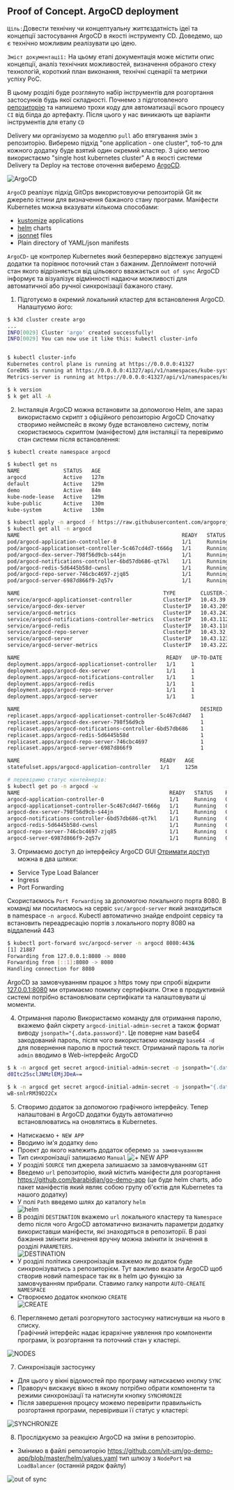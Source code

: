 ## Proof of Concept. ArgoCD deployment

`Ціль:`Довести технічну чи концептуальну життєздатність ідеї та концепції застосування ArgoCD в якості інструменту CD. Доведемо, що є технічно можливим реалізувати цю ідею.

`Зміст документації:` На цьому етапі документація може містити опис концепції, аналіз технічних можливостей, визначення обраного стеку технологій, короткий план виконання, технічні сценарії та метрики успіху PoC.

В цьому розділі буде розглянуто набір інструментів для розгортання застосунків будь якої складності. Почнемо з підготовленого [репозиторію](https://github.com/barabidjan/AsciiArtify) та напишемо трохи коду для автоматизації всього процесу `CI` від білда до артефакту. Після цього у нас виникають ще варіанти інструментів для етапу `CD`  

Delivery ми організуємо за моделлю `pull` або втягування змін з репозиторію. Виберемо підхід "one application - one cluster", тоб-то для кожного додатку буде взятий один окремий кластер. З цією метою використаємо "single host kubernetes cluster" А в якості системи Delivery та Deploy на тестове оточення виберемо [ArgoCD](https://argo-cd.readthedocs.io/en/stable/).  

![ArgoCD](.img/argocd_arch.png)  

`ArgoCD` реалізує підхід GitOps використовуючи репозиторій Git як джерело істини для визначення бажаного стану програми. Маніфести Kubernetes можна вказувати кількома способами:  
- [kustomize](https://kustomize.io/) applications  
- [helm](https://helm.sh/) charts
- [jsonnet](https://jsonnet.org/) files
- Plain directory of YAML/json manifests  

`ArgoCD`- це контролер Kubernetes який безперервно відстежує запущені додатки та порівнює поточний стан з бажаним. Деплоймент поточній стан якого відрізняється від цільового вважається `out of sync` ArgoCD інформує та візуалізує відмінності надаючи можливості для автоматичної або ручної синхронізації бажаного стану. 

1. Підготуємо в окремий локальний кластер для встановлення ArgoCD. Налаштуємо його:  
```bash
$ k3d cluster create argo
... 
INFO[0029] Cluster 'argo' created successfully!         
INFO[0029] You can now use it like this: kubectl cluster-info


$ kubectl cluster-info 
Kubernetes control plane is running at https://0.0.0.0:41327
CoreDNS is running at https://0.0.0.0:41327/api/v1/namespaces/kube-system/services/kube-dns:dns/proxy
Metrics-server is running at https://0.0.0.0:41327/api/v1/namespaces/kube-system/services/https:metrics-server:https/proxy

$ k version
$ k get all -A
```


2. Інсталяція ArgoCD можна встановити за допомогою Helm, але зараз використаємо скрипт з офіційного репозиторію ArgoCD Спочатку створимо неймспейс в якому буде встановлено систему, потім скористаємось скриптом (маніфестом) для інсталяції та перевіримо стан системи після встановлення:
```bash
$ kubectl create namespace argocd

$ kubectl get ns
NAME              STATUS   AGE
argocd            Active   127m
default           Active   129m
demo              Active   84m
kube-node-lease   Active   129m
kube-public       Active   130m
kube-system       Active   130m

$ kubectl apply -n argocd -f https://raw.githubusercontent.com/argoproj/argo-cd/stable/manifests/install.yaml
$ kubectl get all -n argocd
NAME                                                    READY   STATUS    RESTARTS   AGE
pod/argocd-application-controller-0                     1/1     Running   0          125m
pod/argocd-applicationset-controller-5c467cd4d7-t666g   1/1     Running   0          125m
pod/argocd-dex-server-798f56d9cb-s44jn                  1/1     Running   0          125m
pod/argocd-notifications-controller-6bd57db686-qt7kl    1/1     Running   0          125m
pod/argocd-redis-5d6445b58d-cwnsl                       1/1     Running   0          125m
pod/argocd-repo-server-746cbc4697-zjq85                 1/1     Running   0          125m
pod/argocd-server-6987d866f9-2q57v                      1/1     Running   0          125m

NAME                                              TYPE        CLUSTER-IP      EXTERNAL-IP   PORT(S)                      AGE
service/argocd-applicationset-controller          ClusterIP   10.43.39.86     <none>        7000/TCP,8080/TCP            125m
service/argocd-dex-server                         ClusterIP   10.43.205.86    <none>        5556/TCP,5557/TCP,5558/TCP   125m
service/argocd-metrics                            ClusterIP   10.43.241.181   <none>        8082/TCP                     125m
service/argocd-notifications-controller-metrics   ClusterIP   10.43.112.133   <none>        9001/TCP                     125m
service/argocd-redis                              ClusterIP   10.43.118.128   <none>        6379/TCP                     125m
service/argocd-repo-server                        ClusterIP   10.43.32.16     <none>        8081/TCP,8084/TCP            125m
service/argocd-server                             ClusterIP   10.43.123.64    <none>        80/TCP,443/TCP               125m
service/argocd-server-metrics                     ClusterIP   10.43.222.29    <none>        8083/TCP                     125m

NAME                                               READY   UP-TO-DATE   AVAILABLE   AGE
deployment.apps/argocd-applicationset-controller   1/1     1            1           125m
deployment.apps/argocd-dex-server                  1/1     1            1           125m
deployment.apps/argocd-notifications-controller    1/1     1            1           125m
deployment.apps/argocd-redis                       1/1     1            1           125m
deployment.apps/argocd-repo-server                 1/1     1            1           125m
deployment.apps/argocd-server                      1/1     1            1           125m

NAME                                                          DESIRED   CURRENT   READY   AGE
replicaset.apps/argocd-applicationset-controller-5c467cd4d7   1         1         1       125m
replicaset.apps/argocd-dex-server-798f56d9cb                  1         1         1       125m
replicaset.apps/argocd-notifications-controller-6bd57db686    1         1         1       125m
replicaset.apps/argocd-redis-5d6445b58d                       1         1         1       125m
replicaset.apps/argocd-repo-server-746cbc4697                 1         1         1       125m
replicaset.apps/argocd-server-6987d866f9                      1         1         1       125m

NAME                                             READY   AGE
statefulset.apps/argocd-application-controller   1/1     125m

# перевіримо статус контейнерів: 
$ kubectl get po -n argocd -w
NAME                                                READY   STATUS    RESTARTS   AGE
argocd-application-controller-0                     1/1     Running   0          128m
argocd-applicationset-controller-5c467cd4d7-t666g   1/1     Running   0          128m
argocd-dex-server-798f56d9cb-s44jn                  1/1     Running   0          128m
argocd-notifications-controller-6bd57db686-qt7kl    1/1     Running   0          128m
argocd-redis-5d6445b58d-cwnsl                       1/1     Running   0          128m
argocd-repo-server-746cbc4697-zjq85                 1/1     Running   0          128m
argocd-server-6987d866f9-2q57v                      1/1     Running   0          128m
```

3. Отримаємо доступ до інтерфейсу ArgoCD GUI
[Отримати доступ](https://argo-cd.readthedocs.io/en/stable/getting_started/#3-access-the-argo-cd-api-server) можна в два шляхи:  
- Service Type Load Balancer  
- Ingress  
- Port Forwarding

Скористаємось `Port Forwarding` за допомогою локального порта 8080. В команді ми посилаємось на сервіс `svc/argocd-server` який знаходиться в namespace `-n argocd`. Kubectl автоматично знайде endpoint сервісу та встановить переадресацію портів з локального порту 8080 на віддалений 443 
```bash
$ kubectl port-forward svc/argocd-server -n argocd 8080:443&
[1] 21887
Forwarding from 127.0.0.1:8080 -> 8080
Forwarding from [::1]:8080 -> 8080
Handling connection for 8080
```
ArgoCD за замовчуванням працює з https тому при спробі відкрити [127.0.0.1:8080](https://127.0.0.1:8080/) ми отримаємо помилку сертифікати. Отже в продуктивній системі потрібно встановлювати сертифікати та налаштовувати ці моменти.

4. Отримання паролю 
Використаємо команду для отримання паролю, вкажемо файл сікрету `argocd-initial-admin-secret` а також формат  виводу `jsonpath="{.data.password}"`. Це поверне нам base64 закодований пароль, після чого використаємо команду `base64 -d` для повернення паролю в простий текст. Отриманий пароль та логін `admin` вводимо в Web-інтерфейс ArgoCD   
```bash
$ k -n argocd get secret argocd-initial-admin-secret -o jsonpath="{.data.password}"
d0Itc25sclJNMzlEMjJDeA==

$ k -n argocd get secret argocd-initial-admin-secret -o jsonpath="{.data.password}"|base64 -d;echo
wB-snlrRM39D22Cx
```

5. Створимо додаток за допомогою графічного інтерфейсу. 
Тепер налаштовані в ArgoCD додатки будуть автоматично встановлюватись на оновлятись в Kubernetes. 
- Натискаємо `+ NEW APP` 
- Вводимо ім'я додатку `demo`
- Проект до якого належить додаток оберемо `за замовчуванням`
- Тип синхронізації залишаємо `Manual`
![+ NEW APP](.img/agro_newapp.png)  
- У розділі `SOURCE` тип джерела залишаємо за замовчуванням `GIT`
- Введемо `url` репозиторію, який містить маніфести для розгортання https://github.com/barabidjan/go-demo-app (це буде helm charts, або пакет маніфестів який являє собою групу об'єктів для Kubernetes та нашого додатку)
- У полі `Path` введемо шлях до каталогу `helm`  
![helm](.img/helm_argo.png)  
- В розділі `DESTINATION` вкажемо `url` локального кластеру та `Namespace` demo після чого ArgoCD автоматично визначить параметри додатку використавши маніфести, які знаходяться в репозиторії. В разі бажання змінити значення вручну можна змінити іх значення в розділі `PARAMETERS`.  
![DESTINATION](.img/argo_dest.png)  
- У розділі політика синхронізація вкажемо як додаток буде синхронізуватись з репозиторієм. Тут важливо вказати ArgoCD щоб створив новий namespace так як в helm цю функцію за замовчуванням прибрали. Ставимо галку напроти `AUTO-CREATE NAMESPACE`   
- Створюємо додаток кнопкою `CREATE`  
![CREATE](.img/argo_create.png)  

6. Переглянемо деталі розгорнутого застосунку натиснувши на нього в списку.  
Графічний інтерфейс надає ієрархічне уявлення про компоненти програми, їх розгортання та поточний стан у кластері. 

![NODES](.img/ArgoCD.gif)  

7. Синхронізація застосунку 
- Для цього у вікні відомостей про програму натискаємо кнопку `SYNC` 
- Праворуч вискакує вікно в якому потрібно обрати компоненти та режими синхронізації та натиснути кнопку `SYNCHRONIZE`  
- Після завершення процесу можемо перевірити правильність розгортання програми, перевіривши її статус у кластері:  

![SYNCHRONIZE](.img/argo_status.png)  

8. Прослідкуємо за реакцією ArgoCD на зміни в репозиторію.
- Змінимо в файлі репозиторію https://github.com/vit-um/go-demo-app/blob/master/helm/values.yaml тип шлюзу з `NodePort` на `LoadBalancer` (останній рядок файлу)  

![out of sync](.img/argo_outofsync.png)





